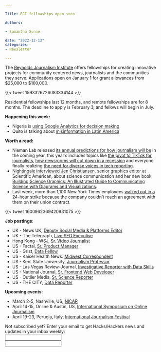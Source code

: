 ```yaml
---

Title: RJI fellowships open soon 

Authors: 

- Samantha Sunne

date: "2022-12-13" 
categories: 
- Newsletter 

---
```


The [Reynolds Journalism Institute](https://rjionline.org/) offers fellowships for creating innovative projects for community centered news, journalists and the communities they serve. Applications open on January 1 for grant allowances from $25,000 to $100,000.

{{< tweet 1593326726083334144 >}}

Residential fellowships last 12 months, and remote fellowships are for 8 months. The deadline to apply is February 3, and fellows will begin in July.

**Happening this week:**



* Nigeria is [using Google Analytics for decision making](https://us06web.zoom.us/meeting/register/tZAocemprjIqHdItjnZ68UTGWVLVV1WfCsd8)
* Quito is talking about [misinformation in Latin America](https://www.uasb.edu.ec/uasb_agenda/seminario-desinformacion-en-america-latina-situacion-y-propuestas/)

**Worth a read:**



* Nieman Lab released [its annual predictions for how journalism will be](https://www.niemanlab.org/collection/predictions-2023/) in the coming year, this year’s includes topics like [the pivot to TikTok for journalists](https://www.niemanlab.org/2022/12/tiktok-personality-journalists-continue-to-rise/), [how newsrooms will cut down in a recession](https://www.niemanlab.org/2022/12/newsrooms-get-nimble-in-a-recession/) and everyone finally realizing [the need for diverse voices in tech reporting](https://www.niemanlab.org/2022/12/everyone-finally-realizes-the-need-for-diverse-voices-in-tech-reporting/).
* [Nightingale interviewed Jen Christiansen](https://nightingaledvs.com/building-science-graphics-behind-the-scenes-with-author-jen-christiansen/), senior graphics editor at Scientific American, about science communication and her new book [Building Science Graphics: An Illustrated Guide to Communicating Science with Diagrams and Visualizations](https://www.buildingsciencegraphics.com/). 
* Last week, more than 1,100 New York Times employees [walked out in a 24-hour strike](https://www.poynter.org/business-work/2022/more-than-1100-new-york-times-employees-walk-out-in-historic-24-hour-strike/) because the company couldn’t reach an agreement with them on their union contract.

{{< tweet 1600962369420931075 >}}

**Job postings:**



* UK - News UK, [Deputy Social Media & Platforms Editor](https://www.cisionjobs.co.uk/job/109097/deputy-social-media-and-platforms-editor/)
* UK - The Telegraph, [Live SEO Executive](https://www.cisionjobs.co.uk/job/109079/the-telegraph-live-seo-executive/)
* Hong Kong - WSJ, [Sr. Video Journalist](https://www.cisionjobs.co.uk/job/109082/senior-video-journalist-apac-the-wall-street-journal-hong-kong/)
* US - Factal, [Sr. Product Manager](https://factal.breezy.hr/p/a7835f1eb497)
* US - Grist, [Data Fellow](https://jobs.smartrecruiters.com/Grist/743999863874051-data-fellow)
* US - Kaiser Health News. [Midwest Correspondent](https://www.ire.org/job-center/midwest-correspondent-kaiser-health-news/)
* US - Kent State University, [Journalism Professor](https://careers.journalists.org/jobs/17872358/assistant-professor-tenure-track-or-associate-professor-tenured)
* US - Las Vegas Review-Journal, [Investigative Reporter with Data Skills ](https://jobs.reviewjournal.com/company/las-vegas-review-journal-91058/job/investigative-reporter-with-data-skills-in-las-vegas-nv-6tn2ktd238zdfxmwgg917gi5803ox4/?sid=1051970767)
* US - National Journal, [Sr. Frontend Web Developer](https://national-journal.prismhr-hire.com/job/521802/senior-front-end-web-developer?s=NewsNerdery)
* US - Outlier Media, [Sr. Science Reporter](https://careers.journalists.org/jobs/17886623/senior-science-reporter)
* US - THE CITY, [Data Reporter](https://city-report-inc.breezy.hr/p/187454e32563-data-reporter)

**Upcoming events:**



* March 2-5, Nashville, US, [NICAR](https://www.ire.org/training/conferences/nicar-2023/)
* April 14-15, Online & Austin, US, [International Symposium on Online Journalism](https://isoj.org/isoj-celebrates-a-successful-new-hybrid-model-and-announces-dates-for-2023-conference/)
* April 19-23, Perugia, Italy, [International Journalism Festival](https://www.journalismfestival.com/)

<div id="mc_embed_signup"><form id="mc-embedded-subscribe-form" class="validate" action="//hackshackers.us1.list-manage.com/subscribe/post?u=c56f2e53d5ed6ef87f8aaa75c&amp;id=fb2bc6f10b" method="post" name="mc-embedded-subscribe-form" novalidate="" target="_blank">

<div id="mc_embed_signup_scroll">

<div class="mc-field-group"><label for="mce-EMAIL">Not subscribed yet? Enter your email to get Hacks/Hackers news and updates in your inbox weekly:  </label></div>

<div class="mc-field-group"><input id="mce-EMAIL" class="required email" name="EMAIL" type="email" value="" /></div>

<!-- real people should not fill this in and expect good things - do not remove this or risk form bot signups-->

<div style="position: absolute; left: -5000px;"><input tabindex="-1" name="b_c56f2e53d5ed6ef87f8aaa75c_fb2bc6f10b" type="text" value="" /></div>

<div class="clear"><input id="mc-embedded-subscribe" class="button" name="subscribe" typ
